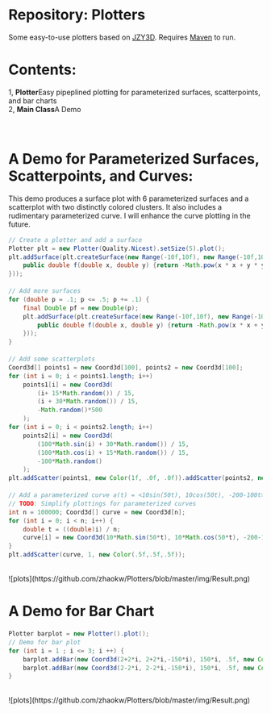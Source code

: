 # Repository: Plotters
Some easy-to-use plotters based on [JZY3D](https://github.com/jzy3d). Requires [Maven](https://howtodoinjava.com/maven/how-to-install-maven-on-windows/) to run.

# Contents:
1, <b>Plotter</b>Easy pipeplined plotting for parameterized surfaces, scatterpoints, and bar charts<br/>
2, <b>Main Class</b>A Demo<br/>
<br/><br/>
# A Demo for Parameterized Surfaces, Scatterpoints, and Curves:
This demo produces a surface plot with 6 parameterized surfaces and a scatterplot with two distinctly colored clusters.
It also includes a rudimentary parameterized curve. I will enhance the curve plotting in the future.
```java
// Create a plotter and add a surface
Plotter plt = new Plotter(Quality.Nicest).setSize(5).plot();
plt.addSurface(plt.createSurface(new Range(-10f,10f), new Range(-10f,10f), new Mapper() {
	public double f(double x, double y) {return -Math.pow(x * x + y * y, 1.2);}
}));

// Add more surfaces
for (double p = .1; p <= .5; p += .1) {
	final Double pf = new Double(p);
	plt.addSurface(plt.createSurface(new Range(-10f,10f), new Range(-10f,10f), new Mapper() {
		public double f(double x, double y) {return -Math.pow(x * x + y * y, 1.2 - pf);}
	}));
}

// Add some scatterplots
Coord3d[] points1 = new Coord3d[100], points2 = new Coord3d[100];
for (int i = 0; i < points1.length; i++)
	points1[i] = new Coord3d(
		(i+ 15*Math.random()) / 15, 
		(i + 30*Math.random()) / 15, 
		-Math.random()*500
	);
for (int i = 0; i < points2.length; i++)
	points2[i] = new Coord3d( 
		(100*Math.sin(i) + 30*Math.random()) / 15, 
		(100*Math.cos(i) + 15*Math.random()) / 15, 
		-100*Math.random()
	);
plt.addScatter(points1, new Color(1f, .0f, .0f)).addScatter(points2, new Color(.0f, .0f, 1f));

// Add a parameterized curve a(t) = <10sin(50t), 10cos(50t), -200-100t> as a dense scatterplot
// TODO: Simplify plottings for parameterized curves
int n = 100000; Coord3d[] curve = new Coord3d[n];
for (int i = 0; i < n; i++) {
	double t = ((double)i) / n;
	curve[i] = new Coord3d(10*Math.sin(50*t), 10*Math.cos(50*t), -200-100*t);
}
plt.addScatter(curve, 1, new Color(.5f,.5f,.5f));
```
<br/>
![plots](https://github.com/zhaokw/Plotters/blob/master/img/Result.png)

# A Demo for Bar Chart
```java
Plotter barplot = new Plotter().plot();
// Demo for bar plot
for (int i = 1 ; i <= 3; i ++) {
	barplot.addBar(new Coord3d(2+2*i, 2+2*i,-150*i), 150*i, .5f, new Color(.1f, .8f, .3f));
	barplot.addBar(new Coord3d(2-2*i, 2-2*i,-150*i), 150*i, .5f, new Color(.1f, .8f, .3f));
}
```
<br/>
![plots](https://github.com/zhaokw/Plotters/blob/master/img/Result.png)



